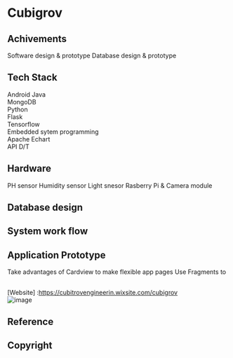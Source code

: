 # Cubigrov
## Achivements
Software design & prototype
Database design & prototype

## Tech Stack
Android Java  
MongoDB  
Python   
Flask  
Tensorflow  
Embedded sytem programming  
Apache Echart  
API D/T

## Hardware
PH sensor
Humidity sensor
Light snesor
Rasberry Pi & Camera module

## Database design

## System work flow

## Application Prototype
Take advantages of Cardview to make flexible app pages
Use Fragments to  

##
[Website] :https://cubitrovengineerin.wixsite.com/cubigrov  
![image](https://user-images.githubusercontent.com/42330996/214218029-d312e876-1899-4585-ad0b-b8bc4d6d669d.png)


## Reference

## Copyright


 
